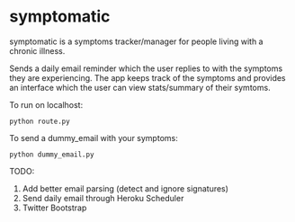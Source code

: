 symptomatic
==========

symptomatic is a symptoms tracker/manager for people living with a chronic illness.

Sends a daily email reminder which the user replies to with the symptoms they are experiencing. The app keeps track of the symptoms and provides an interface which the user can view stats/summary of their symtoms.  

To run on localhost:

    python route.py

To send a dummy_email with your symptoms:

    python dummy_email.py
    

TODO:
1. Add better email parsing (detect and ignore signatures)
2. Send daily email through Heroku Scheduler 
3. Twitter Bootstrap
